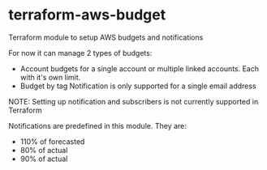 # terraform-aws-budget

Terraform module to setup AWS budgets and notifications

For now it can manage 2 types of budgets:
 - Account budgets for a single account or multiple linked accounts. Each with it's own limit.
 - Budget by tag
Notification is only supported for a single email address

NOTE: Setting up notification and subscribers is not currently supported in Terraform

Notifications are predefined in this module. They are:
- 110% of forecasted
- 80% of actual
- 90% of actual
